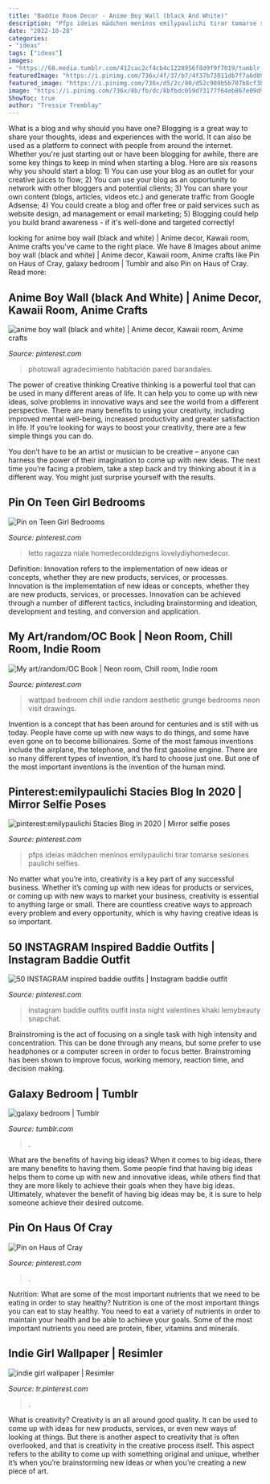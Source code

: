 ```yaml
---
title: "Baddie Room Decor - Anime Boy Wall (black And White)"
description: "Pfps ideias mädchen meninos emilypaulichi tirar tomarse sesiones paulichi selfies"
date: "2022-10-28"
categories:
- "ideas"
tags: ["ideas"]
images:
- "https://68.media.tumblr.com/412cac2cf4cb4c1228956f8d9f9f7019/tumblr_ou185inytM1regn3xo1_500.jpg"
featuredImage: "https://i.pinimg.com/736x/4f/37/b7/4f37b73011db7f7a6d09a143df7c3bfd.jpg"
featured_image: "https://i.pinimg.com/736x/d5/2c/90/d52c909b5b707b8cf3bac028762a9ddd.jpg"
image: "https://i.pinimg.com/736x/8b/fb/dc/8bfbdc059d73177f64eb867e09d93c3e.jpg"
ShowToc: true
author: "Tressie Tremblay"
---
```



What is a blog and why should you have one?
Blogging is a great way to share your thoughts, ideas and experiences with the world. It can also be used as a platform to connect with people from around the internet. Whether you're just starting out or have been blogging for awhile, there are some key things to keep in mind when starting a blog. Here are six reasons why you should start a blog: 1) You can use your blog as an outlet for your creative juices to flow; 2) You can use your blog as an opportunity to network with other bloggers and potential clients; 3) You can share your own content (blogs, articles, videos etc.) and generate traffic from Google Adsense; 4) You could create a blog and offer free or paid services such as website design, ad management or email marketing; 5) Blogging could help you build brand awareness - if it's well-done and targeted correctly!

	

		
looking for anime boy wall (black and white) | Anime decor, Kawaii room, Anime crafts you've came to the right place. We have 8 Images about anime boy wall (black and white) | Anime decor, Kawaii room, Anime crafts like Pin on Haus of Cray, galaxy bedroom | Tumblr and also Pin on Haus of Cray. Read more:
		
    
## Anime Boy Wall (black And White) | Anime Decor, Kawaii Room, Anime Crafts

<img loading=lazy src="https://i.pinimg.com/736x/16/4c/7d/164c7da6b05829e013cb648a89c057ce.jpg" onerror="this.onerror=null;this.src='https://tse4.mm.bing.net/th?id=OIP.zILQRjXT39UuyTaA-lx3HQHaNN&amp;pid=15.1';" alt="anime boy wall (black and white) | Anime decor, Kawaii room, Anime crafts">

_Source: pinterest.com_

>photowall agradecimiento habitación pared barandales. 

	

The power of creative thinking
Creative thinking is a powerful tool that can be used in many different areas of life. It can help you to come up with new ideas, solve problems in innovative ways and see the world from a different perspective.
There are many benefits to using your creativity, including improved mental well-being, increased productivity and greater satisfaction in life. If you’re looking for ways to boost your creativity, there are a few simple things you can do.

You don’t have to be an artist or musician to be creative – anyone can harness the power of their imagination to come up with new ideas. The next time you’re facing a problem, take a step back and try thinking about it in a different way. You might just surprise yourself with the results.

    
## Pin On Teen Girl Bedrooms

<img loading=lazy src="https://i.pinimg.com/736x/87/53/80/8753806939939aec2fd4bcc0b971493e.jpg" onerror="this.onerror=null;this.src='https://tse4.mm.bing.net/th?id=OIP.7VWP6KTxEDjiy1cjzzyIsQHaJ3&amp;pid=15.1';" alt="Pin on Teen Girl Bedrooms">

_Source: pinterest.com_

>letto ragazza niale homedecorddezigns lovelydiyhomedecor. 

	

Definition: Innovation refers to the implementation of new ideas or concepts, whether they are new products, services, or processes.
Innovation is the implementation of new ideas or concepts, whether they are new products, services, or processes. Innovation can be achieved through a number of different tactics, including brainstorming and ideation, development and testing, and conversion and application.

    
## My Art/random/OC Book | Neon Room, Chill Room, Indie Room

<img loading=lazy src="https://i.pinimg.com/736x/5e/ff/e9/5effe9cc52c7a0935696592c6cb8b001.jpg" onerror="this.onerror=null;this.src='https://tse2.mm.bing.net/th?id=OIP.icpIMTELuX0HEF1EiLb5uQHaJ3&amp;pid=15.1';" alt="My art/random/OC Book | Neon room, Chill room, Indie room">

_Source: pinterest.com_

>wattpad bedroom chill indie random aesthetic grunge bedrooms neon visit drawings. 

	

Invention is a concept that has been around for centuries and is still with us today. People have come up with new ways to do things, and some have even gone on to become billionaires. Some of the most famous inventions include the airplane, the telephone, and the first gasoline engine. There are so many different types of invention, it’s hard to choose just one. But one of the most important inventions is the invention of the human mind.

    
## Pinterest:emilypaulichi Stacies Blog In 2020 | Mirror Selfie Poses

<img loading=lazy src="https://i.pinimg.com/736x/d5/2c/90/d52c909b5b707b8cf3bac028762a9ddd.jpg" onerror="this.onerror=null;this.src='https://tse1.mm.bing.net/th?id=OIP.6QVO9UMl-GvZMaJTvcSNygHaNK&amp;pid=15.1';" alt="pinterest:emilypaulichi Stacies Blog in 2020 | Mirror selfie poses">

_Source: pinterest.com_

>pfps ideias mädchen meninos emilypaulichi tirar tomarse sesiones paulichi selfies. 

	

No matter what you’re into, creativity is a key part of any successful business. Whether it’s coming up with new ideas for products or services, or coming up with new ways to market your business, creativity is essential to anything large or small. There are countless creative ways to approach every problem and every opportunity, which is why having creative ideas is so important.

    
## 50 INSTAGRAM Inspired Baddie Outfits | Instagram Baddie Outfit

<img loading=lazy src="https://i.pinimg.com/736x/91/6c/a6/916ca6b714c3d0a6f1aeb22f78eeff8b--khaki-style-instagram-ideas.jpg" onerror="this.onerror=null;this.src='https://tse2.mm.bing.net/th?id=OIP.pB_h_CS0EMbSp4mXLkmSpAHaHa&amp;pid=15.1';" alt="50 INSTAGRAM inspired baddie outfits | Instagram baddie outfit">

_Source: pinterest.com_

>instagram baddie outfits outfit insta night valentines khaki lemybeauty snapchat. 

	

Brainstroming is the act of focusing on a single task with high intensity and concentration. This can be done through any means, but some prefer to use headphones or a computer screen in order to focus better. Brainstroming has been shown to improve focus, working memory, reaction time, and decision making.

    
## Galaxy Bedroom | Tumblr

<img loading=lazy src="https://68.media.tumblr.com/412cac2cf4cb4c1228956f8d9f9f7019/tumblr_ou185inytM1regn3xo1_500.jpg" onerror="this.onerror=null;this.src='https://tse3.mm.bing.net/th?id=OIP.3e3KvFnkoP9l3ga-g95M2AHaFj&amp;pid=15.1';" alt="galaxy bedroom | Tumblr">

_Source: tumblr.com_

>. 

	

What are the benefits of having big ideas?
When it comes to big ideas, there are many benefits to having them. Some people find that having big ideas helps them to come up with new and innovative ideas, while others find that they are more likely to achieve their goals when they have big ideas. Ultimately, whatever the benefit of having big ideas may be, it is sure to help someone achieve their desired outcome.

    
## Pin On Haus Of Cray

<img loading=lazy src="https://i.pinimg.com/736x/8b/fb/dc/8bfbdc059d73177f64eb867e09d93c3e.jpg" onerror="this.onerror=null;this.src='https://tse4.mm.bing.net/th?id=OIP.4ILltJg3d5ymV0dGvYFr4gHaJP&amp;pid=15.1';" alt="Pin on Haus of Cray">

_Source: pinterest.com_

>. 

	

Nutrition: What are some of the most important nutrients that we need to be eating in order to stay healthy?
Nutrition is one of the most important things you can eat to stay healthy. You need to eat a variety of nutrients in order to maintain your health and be able to achieve your goals. Some of the most important nutrients you need are protein, fiber, vitamins and minerals.

    
## Indie Girl Wallpaper | Resimler

<img loading=lazy src="https://i.pinimg.com/736x/4f/37/b7/4f37b73011db7f7a6d09a143df7c3bfd.jpg" onerror="this.onerror=null;this.src='https://tse2.mm.bing.net/th?id=OIP.M73x40t5mgHAK5hzzl_iyAHaNL&amp;pid=15.1';" alt="indie girl wallpaper | Resimler">

_Source: tr.pinterest.com_

>. 

	

What is creativity?
Creativity is an all around good quality. It can be used to come up with ideas for new products, services, or even new ways of looking at things. But there is another aspect to creativity that is often overlooked, and that is creativity in the creative process itself. This aspect refers to the ability to come up with something original and unique, whether it’s when you’re brainstorming new ideas or when you’re creating a new piece of art.

